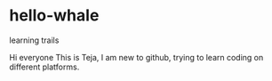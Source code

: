 # hello-whale
learning trails

Hi everyone
This is Teja, I am new to github, trying to learn coding on different platforms.
